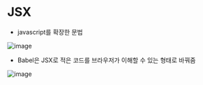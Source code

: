 # JSX

- javascript를 확장한 문법

![image](https://user-images.githubusercontent.com/76837780/187714622-b6af0987-62db-43b4-a867-8cae400da40c.png)

- Babel은 JSX로 적은 코드를 브라우저가 이해할 수 있는 형태로 바꿔줌

![image](https://user-images.githubusercontent.com/76837780/187715501-ae36cbf0-593f-427b-b8cc-8a0d3f363b44.png)

